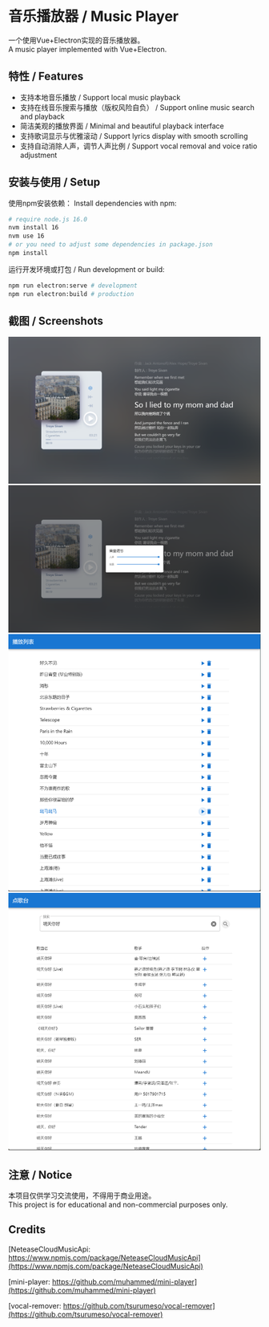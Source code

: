 # 音乐播放器 / Music Player

一个使用Vue+Electron实现的音乐播放器。  
A music player implemented with Vue+Electron.

## 特性 / Features

- 支持本地音乐播放 / Support local music playback
- 支持在线音乐搜索与播放（版权风险自负） / Support online music search and playback
- 简洁美观的播放界面 / Minimal and beautiful playback interface
- 支持歌词显示与优雅滚动 / Support lyrics display with smooth scrolling
- 支持自动消除人声，调节人声比例 / Support vocal removal and voice ratio adjustment

## 安装与使用 / Setup

使用npm安装依赖：
Install dependencies with npm:

```bash
# require node.js 16.0
nvm install 16
nvm use 16
# or you need to adjust some dependencies in package.json
npm install
```

运行开发环境或打包 / Run development or build:

```bash
npm run electron:serve # development
npm run electron:build # production
```

## 截图 / Screenshots

![main](./imgs/main.png)
![main2](./imgs/main2.png)
![list](./imgs/list.png)
![search](./imgs/search.png)

## 注意 / Notice

本项目仅供学习交流使用，不得用于商业用途。  
This project is for educational and non-commercial purposes only.

## Credits

[NeteaseCloudMusicApi: https://www.npmjs.com/package/NeteaseCloudMusicApi](https://www.npmjs.com/package/NeteaseCloudMusicApi)

[mini-player: https://github.com/muhammed/mini-player](https://github.com/muhammed/mini-player)

[vocal-remover: https://github.com/tsurumeso/vocal-remover](https://github.com/tsurumeso/vocal-remover)